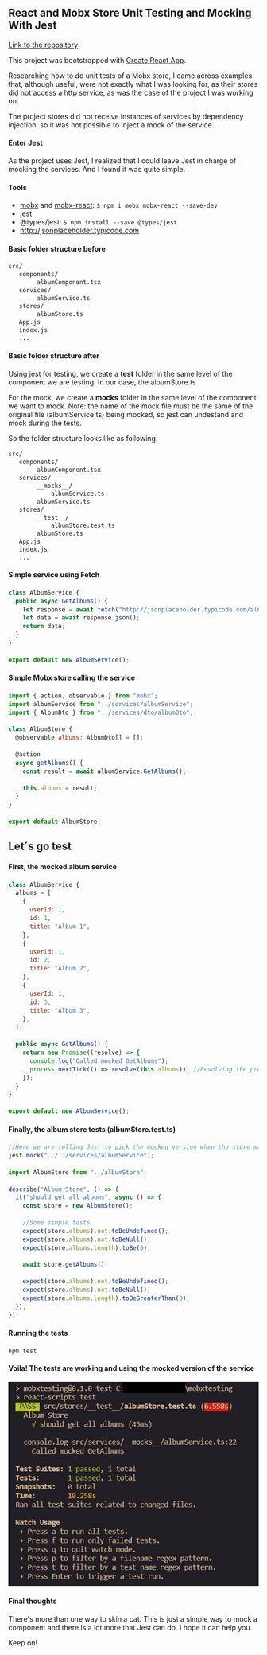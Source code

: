 ## React and Mobx Store Unit Testing and Mocking With Jest

[Link to the repository](https://github.com/camposleite/mobxtesting)

This project was bootstrapped with [Create React App](https://github.com/facebook/create-react-app).

Researching how to do unit tests of a Mobx store, I came across examples that, although useful, were not exactly what I was looking for, as their stores did not access a http service, as was the case of the project I was working on.

The project stores did not receive instances of services by dependency injection, so it was not possible to inject a mock of the service.

#### Enter Jest

As the project uses Jest, I realized that I could leave Jest in charge of mocking the services. And I found it was quite simple.

#### Tools

- [mobx](https://mobx.js.org/) and [mobx-react](https://github.com/mobxjs/mobx-react): `$ npm i mobx mobx-react --save-dev`
- [jest](https://jestjs.io/)
- @types/jest: `$ npm install --save @types/jest`
- http://jsonplaceholder.typicode.com

#### Basic folder structure before

    src/
       components/
            albumComponent.tsx
       services/
            albumService.ts
       stores/
            albumStore.ts
       App.js
       index.js
       ...

#### Basic folder structure after

Using jest for testing, we create a **test** folder in the same level of the component we are testing. In our case, the albumStore.ts

For the mock, we create a **mocks** folder in the same level of the component we want to mock. Note: the name of the mock file must be the same of the original file (albumService.ts) being mocked, so jest can undestand and mock during the tests.

So the folder structure looks like as following:

    src/
       components/
            albumComponent.tsx
       services/
            __mocks__/
                albumService.ts
            albumService.ts
       stores/
            __test__/
                albumStore.test.ts
            albumStore.ts
       App.js
       index.js
       ...

#### Simple service using Fetch

```javascript
class AlbumService {
  public async GetAlbums() {
    let response = await fetch("http://jsonplaceholder.typicode.com/albums");
    let data = await response.json();
    return data;
  }
}

export default new AlbumService();
```

#### Simple Mobx store calling the service

```javascript
import { action, observable } from "mobx";
import albumService from "../services/albumService";
import { AlbumDto } from "../services/dto/albumDto";

class AlbumStore {
  @observable albums: AlbumDto[] = [];

  @action
  async getAlbums() {
    const result = await albumService.GetAlbums();

    this.albums = result;
  }
}

export default AlbumStore;
```

## Let´s go test

#### First, the mocked album service

```javascript
class AlbumService {
  albums = [
    {
      userId: 1,
      id: 1,
      title: "Album 1",
    },
    {
      userId: 1,
      id: 2,
      title: "Album 2",
    },
    {
      userId: 1,
      id: 3,
      title: "Album 3",
    },
  ];

  public async GetAlbums() {
    return new Promise((resolve) => {
      console.log("Called mocked GetAlbums");
      process.nextTick(() => resolve(this.albums)); //Resolving the promise with the mocked list
    });
  }
}

export default new AlbumService();
```

#### Finally, the album store tests (albumStore.test.ts)

```javascript
//Here we are telling Jest to pick the mocked version when the store make a call to the album service.
jest.mock("../../services/albumService");

import AlbumStore from "../albumStore";

describe("Album Store", () => {
  it("should get all albums", async () => {
    const store = new AlbumStore();

    //Some simple tests
    expect(store.albums).not.toBeUndefined();
    expect(store.albums).not.toBeNull();
    expect(store.albums.length).toBe(0);

    await store.getAlbums();

    expect(store.albums).not.toBeUndefined();
    expect(store.albums).not.toBeNull();
    expect(store.albums.length).toBeGreaterThan(0);
  });
});
```

#### Running the tests

```
npm test
```

#### Voila! The tests are working and using the mocked version of the service

![Tests results](images/tests01.jpg)

#### Final thoughts

There's more than one way to skin a cat. This is just a simple way to mock a component and there is a lot more that Jest can do. I hope it can help you.

Keep on!
